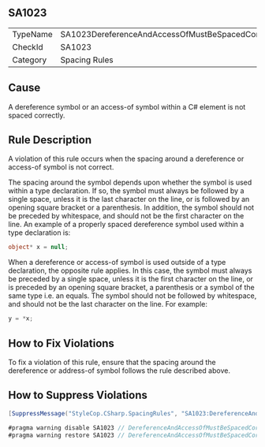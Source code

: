 ﻿## SA1023

<table>
<tr>
  <td>TypeName</td>
  <td>SA1023DereferenceAndAccessOfMustBeSpacedCorrectly</td>
</tr>
<tr>
  <td>CheckId</td>
  <td>SA1023</td>
</tr>
<tr>
  <td>Category</td>
  <td>Spacing Rules</td>
</tr>
</table>

## Cause

A dereference symbol or an access-of symbol within a C# element is not spaced correctly.

## Rule Description

A violation of this rule occurs when the spacing around a dereference or access-of symbol is not correct.

The spacing around the symbol depends upon whether the symbol is used within a type declaration. If so, the symbol must always be followed by a single space, unless it is the last character on the line, or is followed by an opening square bracket or a parenthesis. In addition, the symbol should not be preceded by whitespace, and should not be the first character on the line. An example of a properly spaced dereference symbol used within a type declaration is:

```csharp
object* x = null;
```

When a dereference or access-of symbol is used outside of a type declaration, the opposite rule applies. In this case, the symbol must always be preceded by a single space, unless it is the first character on the line, or is preceded by an opening square bracket, a parenthesis or a symbol of the same type i.e. an equals. The symbol should not be followed by whitespace, and should not be the last character on the line. For example:

```csharp
y = *x;
```

## How to Fix Violations

To fix a violation of this rule, ensure that the spacing around the dereference or address-of symbol follows the rule described above.

## How to Suppress Violations

```csharp
[SuppressMessage("StyleCop.CSharp.SpacingRules", "SA1023:DereferenceAndAccessOfMustBeSpacedCorrectly", Justification = "Reviewed.")]
```

```csharp
#pragma warning disable SA1023 // DereferenceAndAccessOfMustBeSpacedCorrectly
#pragma warning restore SA1023 // DereferenceAndAccessOfMustBeSpacedCorrectly
```
